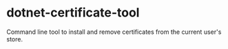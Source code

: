 # dotnet-certificate-tool
Command line tool to install and remove certificates from the current user's store.

